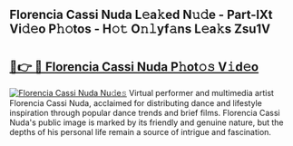 ## Florencia Cassi Nuda L𝚎a𝚔ed N𝚞𝚍e - Part-lXt Vi𝚍𝚎o P𝚑𝚘tos - H𝚘𝚝 O𝚗𝚕yf𝚊ns L𝚎a𝚔s Zsu1V

# <h2><a href="http://kfeb1sa.oniu.top/?m=Florencia+Cassi+Nuda">🔗👉 🔴 Florencia Cassi Nuda P𝚑ot𝚘𝚜 V𝚒d𝚎o</a></h2>

[![Florencia Cassi Nuda Nu𝚍e𝚜](https://i.imgur.com/0qMVB7G.gif)](http://kfeb1sa.oniu.top/?m=Florencia+Cassi+Nuda)
Virtual performer and multimedia artist Florencia Cassi Nuda, acclaimed for distributing dance and lifestyle inspiration through popular dance trends and brief films. Florencia Cassi Nuda's public image is marked by its friendly and genuine nature, but the depths of his personal life remain a source of intrigue and fascination.  
